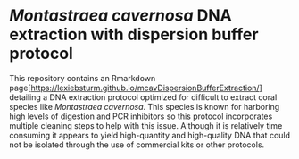 # *Montastraea cavernosa* DNA extraction with dispersion buffer protocol

This repository contains an Rmarkdown page[https://lexiebsturm.github.io/mcavDispersionBufferExtraction/] detailing a DNA extraction protocol optimized for difficult to extract coral species like *Montastraea cavernosa*. This species is known for harboring high levels of digestion and PCR inhibitors so this protocol incorporates multiple cleaning steps to help with this issue. Although it is relatively time consuming it appears to yield high-quantity and high-quality DNA that could not be isolated through the use of commercial kits or other protocols.
